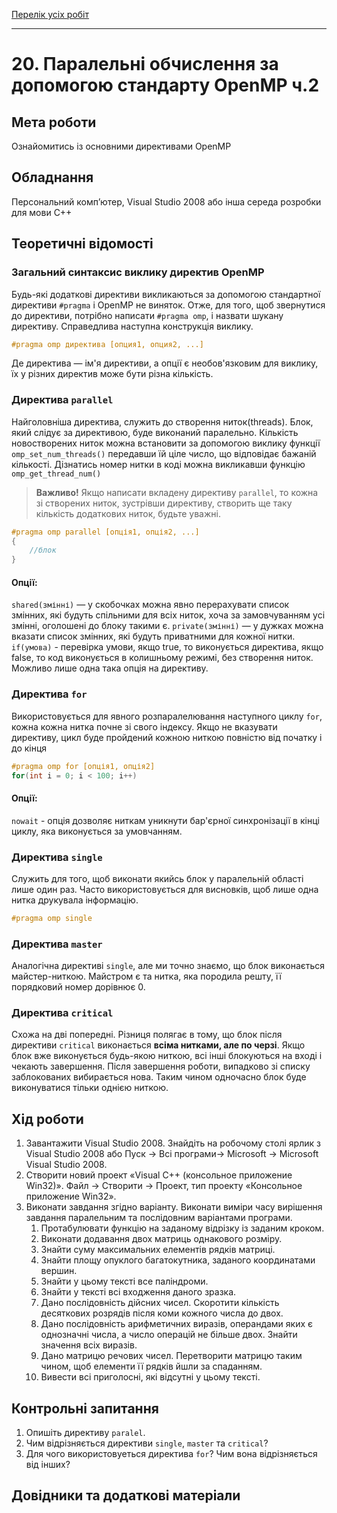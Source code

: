 [Перелік усіх робіт](README.md)

---

# 20. Паралельні обчислення за допомогою стандарту OpenMP ч.2

## Мета роботи 

Ознайомитись із основними директивами OpenMP

## Обладнання

Персональний комп’ютер, Visual Studio 2008 або інша середа розробки для мови C++

## Теоретичні відомості

### Загальний синтаксис виклику директив OpenMP 

Будь-які додаткові директиви викликаються за допомогою стандартної директиви `#pragma` і OpenMP не виняток. Отже, для того, щоб звернутися до директиви, потрібно написати `#pragma omp`, і назвати шукану директиву. Справедлива наступна конструкція виклику. 
```c++
#pragma omp директива [опция1, опция2, ...]
```
Де директива — ім'я директиви, а опції є необов'язковим для виклику, їх у різних директив може бути різна кількість.

### Директива `parallel`

Найголовніша директива, служить до створення ниток(threads). Блок, який слідує за директивою, буде виконаний паралельно. Кількість новостворених ниток можна встановити за допомогою виклику функції `omp_set_num_threads()` передавши їй ціле число, що відповідає бажаній кількості. Дізнатись номер нитки в коді можна викликавши функцію `omp_get_thread_num()` 

> **Важливо!** Якщо написати вкладену директиву `parallel`, то кожна зі створених ниток, зустрівши директиву, створить ще таку кількість додаткових ниток, будьте уважні.
```c++
#pragma omp parallel [опція1, опція2, ...]
{
    //блок
}
```
#### Опції:
`shared(змінні)` — у скобочках можна явно перерахувати список змінних, які будуть спільними для всіх ниток, хоча за замовчуванням усі змінні, оголошені до блоку такими є.
`private(змінні)` — у дужках можна вказати список змінних, які будуть приватними для кожної нитки.
`if(умова)` - перевірка умови, якщо true, то виконується директива, якщо false, то код виконується в колишньому режимі, без створення ниток. Можливо лише одна така опція на директиву. 

### Директива `for`

Використовується для явного розпаралелювання наступного циклу `for`, кожна кожна нитка почне зі свого індексу. Якщо не вказувати директиву, цикл буде пройдений кожною ниткою повністю від початку і до кінця 
```c++
#pragma omp for [опція1, опція2]
for(int i = 0; i < 100; i++)
```
#### Опції:
`nowait` - опція дозволяє ниткам уникнути бар'єрної синхронізації в кінці циклу, яка виконується за умовчанням. 

### Директива `single`

Служить для того, щоб виконати якийсь блок у паралельній області лише один раз. Часто використовується для висновків, щоб лише одна нитка друкувала інформацію. 
```c++
#pragma omp single
```

### Директива `master`

Аналогічна директиві `single`, але ми точно знаємо, що блок виконається майстер-ниткою. Майстром є та нитка, яка породила решту, її порядковий номер дорівнює 0. 

### Директива `critical`

Схожа на дві попередні. Різниця полягає в тому, що блок після директиви `critical` виконається **всіма нитками, але по черзі**. Якщо блок вже виконується будь-якою ниткою, всі інші блокуються на вході і чекають завершення. Після завершення роботи, випадково зі списку заблокованих вибирається нова. Таким чином одночасно блок буде виконуватися тільки однією ниткою. 

## Хід роботи

1. Завантажити Visual Studio 2008. Знайдіть на робочому столі ярлик з Visual Studio 2008 або Пуск → Всі програми→ Microsoft → Microsoft Visual Studio 2008.
2. Створити новий проект «Visual C++ (консольное приложение Win32)». Файл → Cтворити → Проект, тип проекту «Консольное приложение Win32».
3. Виконати завдання згідно варіанту. Виконати виміри часу вирішення завдання паралельним та послідовним варіантами програми.
    1. Протабулювати функцію на заданому відрізку із заданим кроком. 
    2. Виконати додавання двох матриць однакового розміру. 
    3. Знайти суму максимальних елементів рядків матриці.
    4. Знайти площу опуклого багатокутника, заданого координатами вершин. 
    5. Знайти у цьому тексті все паліндроми.
    6. Знайти у тексті всі входження даного зразка.
    7. Дано послідовність дійсних чисел. Скоротити кількість десяткових розрядів після коми кожного числа до двох. 
    8. Дано послідовність арифметичних виразів, операндами яких є однозначні числа, а число операцій не більше двох. Знайти значення всіх виразів.
    9. Дано матрицю речових чисел. Перетворити матрицю таким чином, щоб елементи її рядків йшли за спаданням.
    10. Вивести всі приголосні, які відсутні у цьому тексті. 


## Контрольні запитання

1. Опишіть директиву `paralel`.
2. Чим відрізняється директиви `single`, `master` та `critical`?
3. Для чого використовуеться директива `for`? Чим вона відрізняється від інших?

## Довідники та додаткові матеріали
